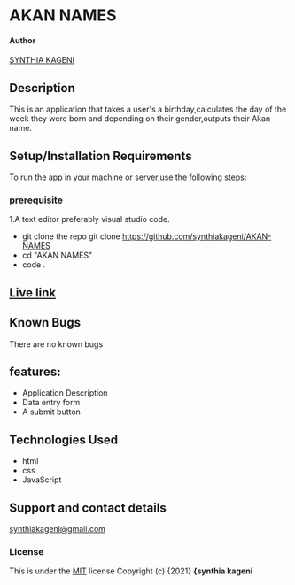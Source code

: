 # AKAN NAMES
#### Author 
<a href="https://github.com/synthiakageni"> SYNTHIA KAGENI</a>
## Description
This is an application that takes a user's a birthday,calculates the day of the week they were born and depending on their gender,outputs their Akan name.
## Setup/Installation Requirements
To run the app in your machine or server,use the following steps:
### prerequisite
1.A text editor preferably visual studio code.
*  git clone the repo git clone https://github.com/synthiakageni/AKAN-NAMES
*  cd "AKAN NAMES" 
*  code .
## [Live link](https://synthiakageni.github.io/AKAN-NAMES/ )
## Known Bugs
There are no known bugs
## features:
* Application Description
* Data entry form
* A submit button
## Technologies Used
* html
* css
* JavaScript
## Support and contact details
synthiakageni@gmail.com
### License
This is under the [MIT](LICENSE) license
Copyright (c) {2021} **{synthia kageni**